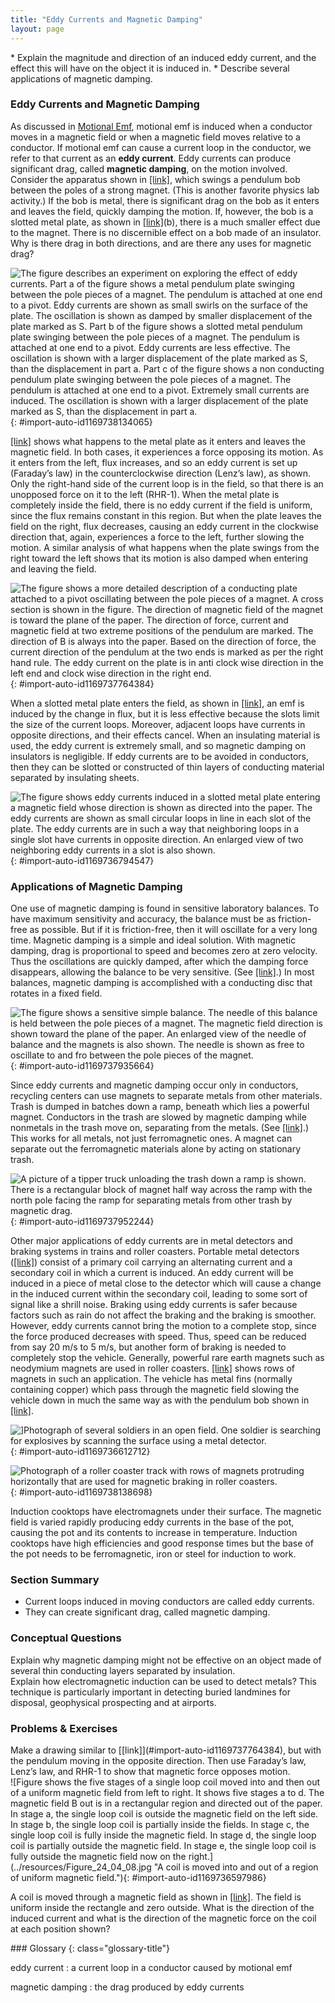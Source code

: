 ```yaml
---
title: "Eddy Currents and Magnetic Damping"
layout: page
---
```



<div class="abstract" markdown="1">
* Explain the magnitude and direction of an induced eddy current, and the effect this will have on the object it is induced in.
* Describe several applications of magnetic damping.
</div>

### Eddy Currents and Magnetic Damping

As discussed in [Motional Emf](/m42400), motional emf is induced when a conductor moves in a magnetic field or when a magnetic field moves relative to a conductor. If motional emf can cause a current loop in the conductor, we refer to that current as an **eddy current**. Eddy currents can produce significant drag, called **magnetic damping**, on the motion involved. Consider the apparatus shown in [\[link\]](#import-auto-id1169738134065), which swings a pendulum bob between the poles of a strong magnet. (This is another favorite physics lab activity.) If the bob is metal, there is significant drag on the bob as it enters and leaves the field, quickly damping the motion. If, however, the bob is a slotted metal plate, as shown in [\[link\]](#import-auto-id1169738134065)(b), there is a much smaller effect due to the magnet. There is no discernible effect on a bob made of an insulator. Why is there drag in both directions, and are there any uses for magnetic drag?

![The figure describes an experiment on exploring the effect of eddy currents. Part a of the figure shows a metal pendulum plate swinging between the pole pieces of a magnet. The pendulum is attached at one end to a pivot. Eddy currents are shown as small swirls on the surface of the plate. The oscillation is shown as damped by smaller displacement of the plate marked as S. Part b of the figure shows a slotted metal pendulum plate swinging between the pole pieces of a magnet. The pendulum is attached at one end to a pivot. Eddy currents are less effective. The oscillation is shown with a larger displacement of the plate marked as S, than the displacement in part a. Part c of the figure shows a non conducting pendulum plate swinging between the pole pieces of a magnet. The pendulum is attached at one end to a pivot. Extremely small currents are induced. The oscillation is shown with a larger displacement of the plate marked as S, than the displacement in part a.](../resources/Figure_24_04_01.jpg "A common physics demonstration device for exploring eddy currents and magnetic damping. (a) The motion of a metal pendulum bob swinging between the poles of a magnet is quickly damped by the action of eddy currents. (b) There is little effect on the motion of a slotted metal bob, implying that eddy currents are made less effective. (c) There is also no magnetic damping on a nonconducting bob, since the eddy currents are extremely small."){: #import-auto-id1169738134065}

[\[link\]](#import-auto-id1169737764384) shows what happens to the metal plate as it enters and leaves the magnetic field. In both cases, it experiences a force opposing its motion. As it enters from the left, flux increases, and so an eddy current is set up (Faraday’s law) in the counterclockwise direction (Lenz’s law), as shown. Only the right-hand side of the current loop is in the field, so that there is an unopposed force on it to the left (RHR-1). When the metal plate is completely inside the field, there is no eddy current if the field is uniform, since the flux remains constant in this region. But when the plate leaves the field on the right, flux decreases, causing an eddy current in the clockwise direction that, again, experiences a force to the left, further slowing the motion. A similar analysis of what happens when the plate swings from the right toward the left shows that its motion is also damped when entering and leaving the field.

 ![The figure shows a more detailed description of a conducting plate attached to a pivot oscillating between the pole pieces of a magnet. A cross section is shown in the figure. The direction of magnetic field of the magnet is toward the plane of the paper. The direction of force, current and magnetic field at two extreme positions of the pendulum are marked. The direction of B is always into the paper. Based on the direction of force, the current direction of the pendulum at the two ends is marked as per the right hand rule. The eddy current on the plate is in anti clock wise direction in the left end and clock wise direction in the right end.](../resources/Figure_24_04_02.jpg "A more detailed look at the conducting plate passing between the poles of a magnet. As it enters and leaves the field, the change in flux produces an eddy current. Magnetic force on the current loop opposes the motion. There is no current and no magnetic drag when the plate is completely inside the uniform field."){: #import-auto-id1169737764384}

When a slotted metal plate enters the field, as shown in [\[link\]](#import-auto-id1169736794547), an emf is induced by the change in flux, but it is less effective because the slots limit the size of the current loops. Moreover, adjacent loops have currents in opposite directions, and their effects cancel. When an insulating material is used, the eddy current is extremely small, and so magnetic damping on insulators is negligible. If eddy currents are to be avoided in conductors, then they can be slotted or constructed of thin layers of conducting material separated by insulating sheets.

 ![The figure shows eddy currents induced in a slotted metal plate entering a magnetic field whose direction is shown as directed into the paper. The eddy currents are shown as small circular loops in line in each slot of the plate. The eddy currents are in such a way that neighboring loops in a single slot have currents in opposite direction. An enlarged view of two neighboring eddy currents in a slot is also shown.](../resources/Figure_24_04_03.jpg "Eddy currents induced in a slotted metal plate entering a magnetic field form small loops, and the forces on them tend to cancel, thereby making magnetic drag almost zero."){: #import-auto-id1169736794547}

### Applications of Magnetic Damping

One use of magnetic damping is found in sensitive laboratory balances. To have maximum sensitivity and accuracy, the balance must be as friction-free as possible. But if it is friction-free, then it will oscillate for a very long time. Magnetic damping is a simple and ideal solution. With magnetic damping, drag is proportional to speed and becomes zero at zero velocity. Thus the oscillations are quickly damped, after which the damping force disappears, allowing the balance to be very sensitive. (See [\[link\]](#import-auto-id1169737935664).) In most balances, magnetic damping is accomplished with a conducting disc that rotates in a fixed field.

 ![The figure shows a sensitive simple balance. The needle of this balance is held between the pole pieces of a magnet. The magnetic field direction is shown toward the plane of the paper. An enlarged view of the needle of balance and the magnets is also shown. The needle is shown as free to oscillate to and fro between the pole pieces of the magnet.](../resources/Figure_24_04_04.jpg "Magnetic damping of this sensitive balance slows its oscillations. Since Faraday&#x2019;s law of induction gives the greatest effect for the most rapid change, damping is greatest for large oscillations and goes to zero as the motion stops."){: #import-auto-id1169737935664}

Since eddy currents and magnetic damping occur only in conductors, recycling centers can use magnets to separate metals from other materials. Trash is dumped in batches down a ramp, beneath which lies a powerful magnet. Conductors in the trash are slowed by magnetic damping while nonmetals in the trash move on, separating from the metals. (See [\[link\]](#import-auto-id1169737952244).) This works for all metals, not just ferromagnetic ones. A magnet can separate out the ferromagnetic materials alone by acting on stationary trash.

 ![A picture of a tipper truck unloading the trash down a ramp is shown. There is a rectangular block of magnet half way across the ramp with the north pole facing the ramp for separating metals from other trash by magnetic drag.](../resources/Figure_24_04_05.jpg "Metals can be separated from other trash by magnetic drag. Eddy currents and magnetic drag are created in the metals sent down this ramp by the powerful magnet beneath it. Nonmetals move on. "){: #import-auto-id1169737952244}

Other major applications of eddy currents are in metal detectors and braking systems in trains and roller coasters. Portable metal detectors ([\[link\]](#import-auto-id1169736612712)) consist of a primary coil carrying an alternating current and a secondary coil in which a current is induced. An eddy current will be induced in a piece of metal close to the detector which will cause a change in the induced current within the secondary coil, leading to some sort of signal like a shrill noise. Braking using eddy currents is safer because factors such as rain do not affect the braking and the braking is smoother. However, eddy currents cannot bring the motion to a complete stop, since the force produced decreases with speed. Thus, speed can be reduced from say 20 m/s to 5 m/s, but another form of braking is needed to completely stop the vehicle. Generally, powerful rare earth magnets such as neodymium magnets are used in roller coasters. [\[link\]](#import-auto-id1169738138698) shows rows of magnets in such an application. The vehicle has metal fins (normally containing copper) which pass through the magnetic field slowing the vehicle down in much the same way as with the pendulum bob shown in [\[link\]](#import-auto-id1169738134065).

 ![\]Photograph of several soldiers in an open field. One soldier is searching for explosives by scanning the surface using a metal detector.](../resources/Figure_24_04_06.jpg "A soldier in Iraq uses a metal detector to search for explosives and weapons. (credit: U.S. Army)"){: #import-auto-id1169736612712}

![Photograph of a roller coaster track with rows of magnets protruding horizontally that are used for magnetic braking in roller coasters.](../resources/Figure_24_04_07.jpg "The rows of rare earth magnets (protruding horizontally) are used for magnetic braking in roller coasters. (credit: Stefan Scheer, Wikimedia Commons)"){: #import-auto-id1169738138698}

Induction cooktops have electromagnets under their surface. The magnetic field is varied rapidly producing eddy currents in the base of the pot, causing the pot and its contents to increase in temperature. Induction cooktops have high efficiencies and good response times but the base of the pot needs to be ferromagnetic, iron or steel for induction to work.

### Section Summary

*  Current loops induced in moving conductors are called eddy currents.
*  They can create significant drag, called magnetic damping.

### Conceptual Questions

<div class="exercise" data-element-type="conceptual-questions">
<div class="problem" markdown="1">
Explain why magnetic damping might not be effective on an object made of several thin conducting layers separated by insulation.

</div>
</div>

<div class="exercise" data-element-type="conceptual-questions">
<div class="problem" markdown="1">
Explain how electromagnetic induction can be used to detect metals? This technique is particularly important in detecting buried landmines for disposal, geophysical prospecting and at airports.

</div>
</div>

### Problems &amp; Exercises

<div class="exercise" data-element-type="problems-exercises">
<div class="problem" markdown="1">
Make a drawing similar to [[link]](#import-auto-id1169737764384), but with the pendulum moving in the opposite direction. Then use Faraday’s law, Lenz’s law, and RHR-1 to show that magnetic force opposes motion.

</div>
</div>

<div class="exercise" data-element-type="problems-exercises">
<div class="problem" markdown="1">
![Figure shows the five stages of a single loop coil moved into and then out of a uniform magnetic field from left to right. It shows five stages a to d. The magnetic field B out is in a rectangular region and directed out of the paper. In stage a, the single loop coil is outside the magnetic field on the left side. In stage b, the single loop coil is partially inside the fields. In stage c, the single loop coil is fully inside the magnetic field. In stage d, the single loop coil is partially outside the magnetic field. In stage e, the single loop coil is fully outside the magnetic field now on the right.](../resources/Figure_24_04_08.jpg "A coil is moved into and out of a region of uniform magnetic field."){: #import-auto-id1169736597986}


A coil is moved through a magnetic field as shown in [[link]](#import-auto-id1169736597986). The field is uniform inside the rectangle and zero outside. What is the direction of the induced current and what is the direction of the magnetic force on the coil at each position shown?

</div>
</div>

<div class="glossary" markdown="1">
### Glossary
{: class="glossary-title"}

eddy current
: a current loop in a conductor caused by motional emf


magnetic damping
: the drag produced by eddy currents


</div>
